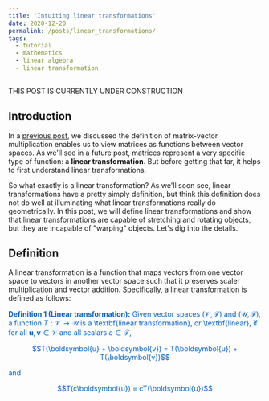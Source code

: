 ```yaml
---
title: 'Intuiting linear transformations'
date: 2020-12-20
permalink: /posts/linear_transformations/
tags:
  - tutorial
  - mathematics
  - linear algebra
  - linear transformation
---
```


THIS POST IS CURRENTLY UNDER CONSTRUCTION

Introduction
-----------
In a [previous post](), we discussed the definition of matrix-vector multiplication enables us to view matrices as functions between vector spaces. As we'll see in a future post, matrices represent a very specific type of function: a **linear transformation**. But before getting that far, it helps to first understand linear transformations.

So what exactly is a linear transformation? As we'll soon see, linear transformations have a pretty simply definition, but think this definition does not do well at illuminating what linear transformations really do geometrically.  In this post, we will define linear transformations and show that linear transformations are capable of stretching and rotating objects, but they are incapable of "warping" objects.  Let's dig into the details.

Definition
---------

A linear transformation is a function that maps vectors from one vector space to vectors in another vector space such that it preserves scaler multiplication and vector addition. Specifically, a linear transformation is defined as follows:

<span style="color:#0060C6">**Definition 1 (Linear transformation):** Given vector spaces $(\mathcal{V}, \mathcal{F})$ and $(\mathcal{U}, \mathcal{F})$, a function $T : \mathcal{V} \rightarrow \mathcal{U}$ is a \textbf{linear transformation}, or \textbf{linear}, if for all $\boldsymbol{u}, \boldsymbol{v} \in \mathcal{V}$ and all scalars $c \in \mathcal{F}$,</span>

<center><span style="color:#0060C6">$$T(\boldsymbol{u} + \boldsymbol{v}) = T(\boldsymbol{u}) + T(\boldsymbol{v})$$</span></center>

<span style="color:#0060C6">and</span>

<center><span style="color:#0060C6">$$T(c\boldsymbol{u}) = cT(\boldsymbol{u})$$</span></center>
